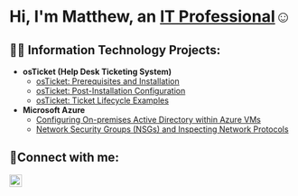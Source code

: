 <h1>Hi, I'm Matthew, an <a href="https://www.linkedin.com/in/matthew-cruz-reyes-4118b0212/">IT Professional</a>☺</h1>

<h2>👨‍💻 Information Technology Projects:</h2>

- <b>osTicket (Help Desk Ticketing System)</b>
  - [osTicket: Prerequisites and Installation](https://github.com/matthewcruz-cc/osticket-prereqs)
  - [osTicket: Post-Installation Configuration](https://github.com/matthewcruz-cc/post-install-config)
  - [osTicket: Ticket Lifecycle Examples](https://github.com/matthewcruz-cc/ticket-lifecycle)
- <b>Microsoft Azure</b>
  - [Configuring On-premises Active Directory within Azure VMs](https://github.com/matthewcruz-cc/configure-ad)
  - [Network Security Groups (NSGs) and Inspecting Network Protocols](https://github.com/matthewcruz-cc/azure-network-protocols)

<h2>🤳Connect with me:</h2>

[<img align="left" alt="Matthew | LinkedIn" width="22px" src="https://cdn.jsdelivr.net/npm/simple-icons@v3/icons/linkedin.svg" />][linkedin]

[linkedin]: https://www.linkedin.com/in/matthew-cruz-reyes-4118b0212/
